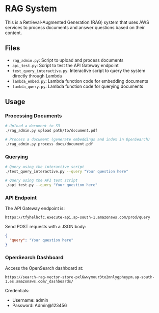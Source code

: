 # RAG System

This is a Retrieval-Augmented Generation (RAG) system that uses AWS services to process documents and answer questions based on their content.

## Files

- `rag_admin.py`: Script to upload and process documents
- `api_test.py`: Script to test the API Gateway endpoint
- `test_query_interactive.py`: Interactive script to query the system directly through Lambda
- `lambda_embed.py`: Lambda function code for embedding documents
- `lambda_query.py`: Lambda function code for querying documents

## Usage

### Processing Documents

```bash
# Upload a document to S3
./rag_admin.py upload path/to/document.pdf

# Process a document (generate embeddings and index in OpenSearch)
./rag_admin.py process docs/document.pdf
```

### Querying

```bash
# Query using the interactive script
./test_query_interactive.py --query "Your question here"

# Query using the API test script
./api_test.py --query "Your question here"
```

### API Endpoint

The API Gateway endpoint is:
```
https://tfyhelhcfc.execute-api.ap-south-1.amazonaws.com/prod/query
```

Send POST requests with a JSON body:
```json
{
  "query": "Your question here"
}
```

### OpenSearch Dashboard

Access the OpenSearch dashboard at:
```
https://search-rag-vector-store-pxl6wwymour3to2mnlygpheypm.ap-south-1.es.amazonaws.com/_dashboards/
```

Credentials:
- Username: admin
- Password: Admin@123456
